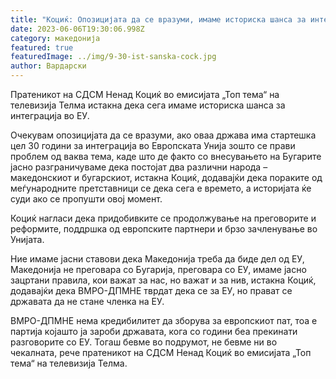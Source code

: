```yaml
---
title: "Коциќ: Опозицијата да се вразуми, имаме историска шанса за интеграција во ЕУ"
date: 2023-06-06T19:30:06.998Z
category: македонија
featured: true
featuredImage: ../img/9-30-ist-sanska-cock.jpg
author: Вардарски
---
```

<!--StartFragment-->

Пратеникот на СДСМ Ненад Коциќ во емисијата „Топ тема“ на телевизија Телма истакна дека сега имаме историска шанса за интеграција во ЕУ.

Очекувам опозицијата да се вразуми, ако оваа држава има стартешка цел 30 години за интеграција во Европската Унија зошто се прави проблем од ваква тема, каде што де факто со внесувањето на Бугарите јасно разграничуваме дека постојат два различни народа – македонскиот и бугарскиот, истакна Коциќ, додавајќи дека пораките од меѓународните претставници се дека сега е времето, а историјата ќе суди ако се пропушти овој момент.

Коциќ нагласи дека придобивките се продолжување на преговорите и реформите, поддршка од европските партнери и брзо зачленување во Унијата.

Ние имаме јасни ставови дека Македонија треба да биде дел од ЕУ, Македонија не преговара со Бугарија, преговара со ЕУ, имаме јасно зацртани правила, кои важат за нас, но важат и за нив, истакна Коциќ, додавајќи дека ВМРО-ДПМНЕ тврдат дека се за ЕУ, но прават се државата да не стане членка на ЕУ.

ВМРО-ДПМНЕ нема кредибилитет да зборува за европскиот пат, тоа е партија којашто ја зароби државата, кога со години беа прекинати разговорите со ЕУ. Тогаш бевме во подрумот, не бевме ни во чекалната, рече пратеникот на СДСМ Ненад Коциќ во емисијата „Топ тема“ на телевизија Телма.

<!--EndFragment-->